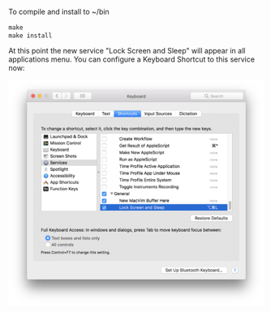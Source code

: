 To compile and install to ~/bin

    make
    make install

At this point the new service "Lock Screen and Sleep" will appear in
all applications menu. You can configure a Keyboard Shortcut to this service now:


![Image of Keyboard settings to create a keyboard shortcut](docs/keyboard-shortcut.png)
